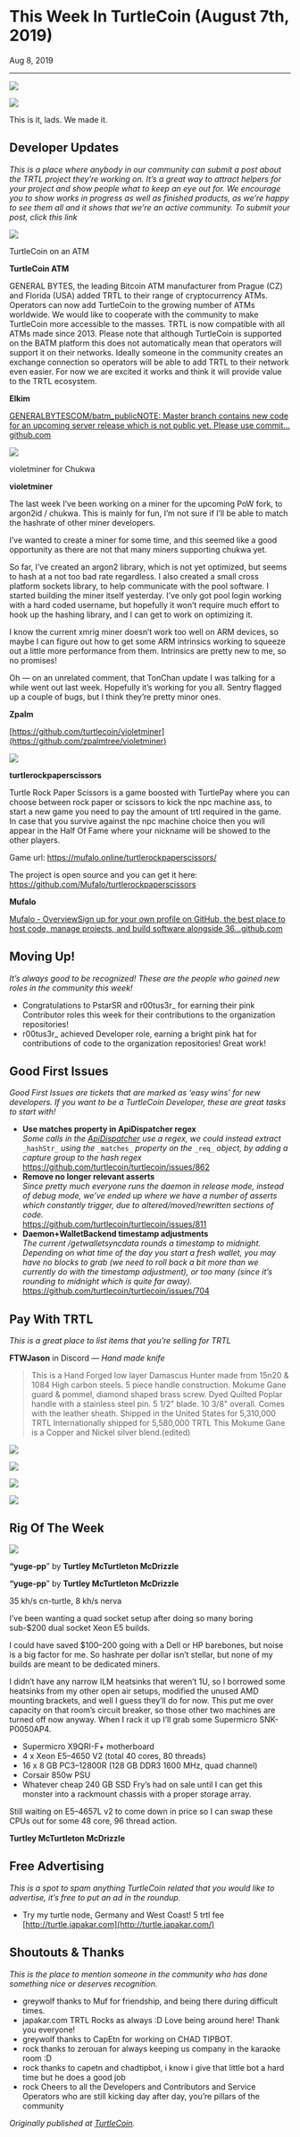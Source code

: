 # This Week In TurtleCoin (August 7th, 2019)

Aug 8, 2019

---

![](./images/0Yo_4Ja-e_tlqyXqT.gif)

![](./images/01G0WkmNqoJAjdQTT.gif)

This is it, lads. We made it.

## Developer Updates

_This is a place where anybody in our community can submit a post about the TRTL project they’re working on. It’s a great way to attract helpers for your project and show people what to keep an eye out for. We encourage you to show works in progress as well as finished products, as we’re happy to see them all and it shows that we’re an active community. To submit your post, click this link_

![](./images/0fC6SSTxyOmj1eB20)

TurtleCoin on an ATM

**TurtleCoin ATM**

GENERAL BYTES, the leading Bitcoin ATM manufacturer from Prague (CZ) and Florida (USA) added TRTL to their range of cryptocurrency ATMs. Operators can now add TurtleCoin to the growing number of ATMs worldwide. We would like to cooperate with the community to make TurtleCoin more accessible to the masses. TRTL is now compatible with all ATMs made since 2013\. Please note that although TurtleCoin is supported on the BATM platform this does not automatically mean that operators will support it on their networks. Ideally someone in the community creates an exchange connection so operators will be able to add TRTL to their network even easier. For now we are excited it works and think it will provide value to the TRTL ecosystem.

**Elkim**

[GENERALBYTESCOM/batm\_publicNOTE: Master branch contains new code for an upcoming server release which is not public yet. Please use commit…github.com](https://github.com/GENERALBYTESCOM/batm_public)

![](./images/0hXLpgdovimrBVd-6)

violetminer for Chukwa

**violetminer**

The last week I’ve been working on a miner for the upcoming PoW fork, to argon2id / chukwa. This is mainly for fun, I’m not sure if I’ll be able to match the hashrate of other miner developers.

I’ve wanted to create a miner for some time, and this seemed like a good opportunity as there are not that many miners supporting chukwa yet.

So far, I’ve created an argon2 library, which is not yet optimized, but seems to hash at a not too bad rate regardless. I also created a small cross platform sockets library, to help communicate with the pool software. I started building the miner itself yesterday. I’ve only got pool login working with a hard coded username, but hopefully it won’t require much effort to hook up the hashing library, and I can get to work on optimizing it.

I know the current xmrig miner doesn’t work too well on ARM devices, so maybe I can figure out how to get some ARM intrinsics working to squeeze out a little more performance from them. Intrinsics are pretty new to me, so no promises!

Oh — on an unrelated comment, that TonChan update I was talking for a while went out last week. Hopefully it’s working for you all. Sentry flagged up a couple of bugs, but I think they’re pretty minor ones.

**Zpalm**

[https://github.com/turtlecoin/violetminer](https://github.com/zpalmtree/violetminer)

![](./images/03iKCq41naPr80WL4)

**turtlerockpaperscissors**

Turtle Rock Paper Scissors is a game boosted with TurtlePay where you can choose between rock paper or scissors to kick the npc machine ass, to start a new game you need to pay the amount of trtl required in the game.  
In case that you survive against the npc machine choice then you will appear in the Half Of Fame where your nickname will be showed to the other players.

Game url: <https://mufalo.online/turtlerockpaperscissors/>

The project is open source and you can get it here: <https://github.com/Mufalo/turtlerockpaperscissors>

**Mufalo**

[Mufalo - OverviewSign up for your own profile on GitHub, the best place to host code, manage projects, and build software alongside 36…github.com](https://github.com/Mufalo)

## Moving Up!

_It’s always good to be recognized! These are the people who gained new roles in the community this week!_

* Congratulations to PstarSR and r00tus3r\_ for earning their pink Contributor roles this week for their contributions to the organization repositories!
* r00tus3r\_ achieved Developer role, earning a bright pink hat for contributions of code to the organization repositories! Great work!

## Good First Issues

_Good First Issues are tickets that are marked as ‘easy wins’ for new developers. If you want to be a TurtleCoin Developer, these are great tasks to start with!_

* **Use matches property in ApiDispatcher regex**  
_Some calls in the_ [_ApiDispatcher_](https://github.com/turtlecoin/turtlecoin/blob/development/src/walletapi/ApiDispatcher.cpp) _use a regex, we could instead extract_ `_hashStr_` _using the_ `_matches_` _property on the_ `_req_` _object, by adding a capture group to the hash regex_ <https://github.com/turtlecoin/turtlecoin/issues/862>
* **Remove no longer relevant asserts**  
_Since pretty much everyone runs the daemon in release mode, instead of debug mode, we’ve ended up where we have a number of asserts which constantly trigger, due to altered/moved/rewritten sections of code._  
<https://github.com/turtlecoin/turtlecoin/issues/811>
* **Daemon+WalletBackend timestamp adjustments**  
_The current /getwalletsyncdata rounds a timestamp to midnight. Depending on what time of the day you start a fresh wallet, you may have no blocks to grab (we need to roll back a bit more than we currently do with the timestamp adjustment), or too many (since it’s rounding to midnight which is quite far away)._  
<https://github.com/turtlecoin/turtlecoin/issues/704>

## Pay With TRTL

_This is a great place to list items that you’re selling for TRTL_

**FTWJason** in Discord — _Hand made knife_

> This is a Hand Forged low layer Damascus Hunter made from 15n20 & 1084 High carbon steels. 5 piece handle construction. Mokume Gane guard & pommel, diamond shaped brass screw. Dyed Quilted Poplar handle with a stainless steel pin. 5 1/2" blade. 10 3/8" overall. Comes with the leather sheath. Shipped in the United States for 5,310,000 TRTL Internationally shipped for 5,580,000 TRTL This Mokume Gane is a Copper and Nickel silver blend.(edited)

![](./images/07fF0-L8bfp37n_dG.jpg)

![](./images/0Ltx_dwjBWg1xScwE.jpg)

![](./images/0C5YeMxLE61gSCcpx.jpg)

![](./images/04k-K-PQLAeOw20H1.jpg)

## Rig Of The Week

![](./images/0S5t8BTfeGbiEoCWr)

**“yuge-pp**” by **Turtley McTurtleton McDrizzle**

**“yuge-pp**” by **Turtley McTurtleton McDrizzle**

35 kh/s cn-turtle, 8 kh/s nerva

I’ve been wanting a quad socket setup after doing so many boring sub-$200 dual socket Xeon E5 builds.

I could have saved $100–200 going with a Dell or HP barebones, but noise is a big factor for me. So hashrate per dollar isn’t stellar, but none of my builds are meant to be dedicated miners.

I didn’t have any narrow ILM heatsinks that weren’t 1U, so I borrowed some heatsinks from my other open air setups, modified the unused AMD mounting brackets, and well I guess they’ll do for now. This put me over capacity on that room’s circuit breaker, so those other two machines are turned off now anyway. When I rack it up I’ll grab some Supermicro SNK-P0050AP4.

* Supermicro X9QRI-F+ motherboard
* 4 x Xeon E5–4650 V2 (total 40 cores, 80 threads)
* 16 x 8 GB PC3–12800R (128 GB DDR3 1600 MHz, quad channel)
* Corsair 850w PSU
* Whatever cheap 240 GB SSD Fry’s had on sale until I can get this monster into a rackmount chassis with a proper storage array.

Still waiting on E5–4657L v2 to come down in price so I can swap these CPUs out for some 48 core, 96 thread action.

**Turtley McTurtleton McDrizzle**

## Free Advertising

_This is a spot to spam anything TurtleCoin related that you would like to advertise, it’s free to put an ad in the roundup._

* Try my turtle node, Germany and West Coast! 5 trtl fee [http://turtle.japakar.com](http://turtle.japakar.com/)

## Shoutouts & Thanks

_This is the place to mention someone in the community who has done something nice or deserves recognition._

* greywolf thanks to Muf for friendship, and being there during difficult times.
* japakar.com TRTL Rocks as always :D Love being around here! Thank you everyone!
* greywolf thanks to CapEtn for working on CHAD TIPBOT.
* rock thanks to zerouan for always keeping us company in the karaoke room :D
* rock thanks to capetn and chadtipbot, i know i give that little bot a hard time but he does a good job
* rock Cheers to all the Developers and Contributors and Service Operators who are still kicking day after day, you’re pillars of the community

_Originally published at_ [_TurtleCoin_](http://blog.turtlecoin.lol/archives/this-week-in-turtlecoin-august-7th-2019/)_._